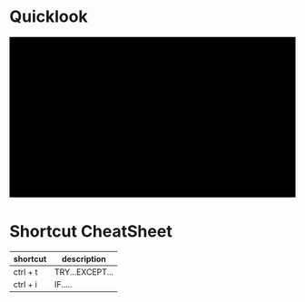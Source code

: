 # Quicklook

![](source/usage.gif)

# Shortcut CheatSheet

| shortcut | description     |
| -------- | --------------- |
| ctrl + t | TRY...EXCEPT... |
| ctrl + i | IF.....         |
